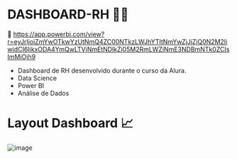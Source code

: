 # DASHBOARD-RH 👩‍💻

:link: https://app.powerbi.com/view?r=eyJrIjoiZmYwOTkwYzUtNmQ4ZC00NTkzLWJhYTItNmYwZjJjZjQ0N2M2IiwidCI6IjkxODA4YmQwLTVjNmEtNDlkZi05M2RmLWZiNmE3NDBmNTk0ZCIsImMiOjh9

- Dashboard de RH desenvolvido durante o curso da Alura.
- Data Science
- Power BI
- Análise de Dados

# Layout Dashboard 📈 
![image](https://user-images.githubusercontent.com/89348395/178554551-d171298f-4934-4393-bc18-b18fbcbacbb7.png)
